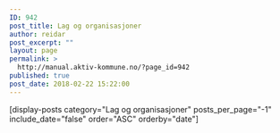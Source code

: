 ```yaml
---
ID: 942
post_title: Lag og organisasjoner
author: reidar
post_excerpt: ""
layout: page
permalink: >
  http://manual.aktiv-kommune.no/?page_id=942
published: true
post_date: 2018-02-22 15:22:00
---
```

[display-posts category="Lag og organisasjoner" posts_per_page="-1" include_date="false" order="ASC" orderby="date"]